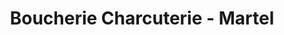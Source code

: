 ---
title: "Boucherie Charcuterie - Martel"
url: /saint-julien-en-genevois/boucherie-charcuterie-martel/
shop: boucherie
---